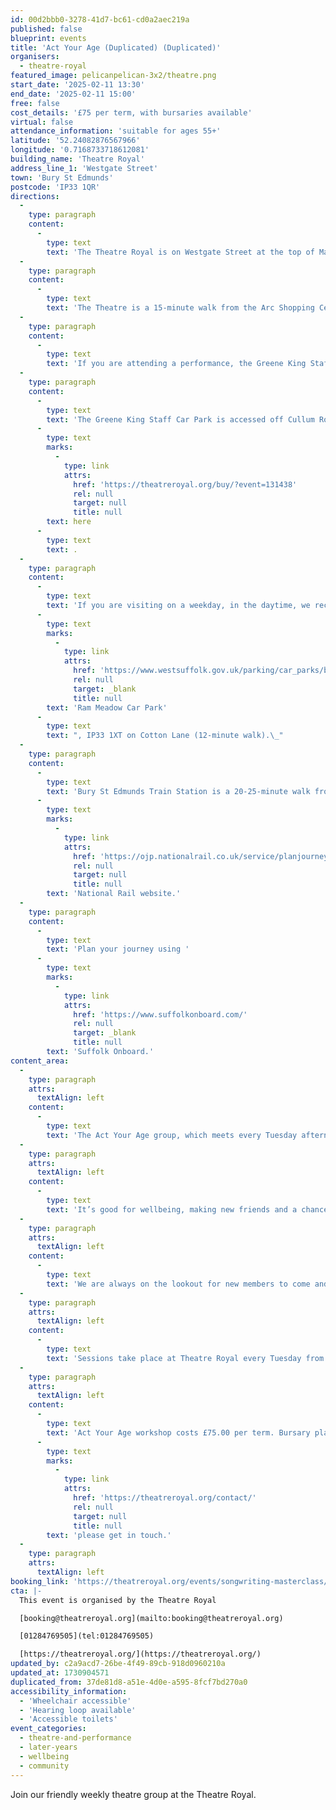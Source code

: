 ```yaml
---
id: 00d2bbb0-3278-41d7-bc61-cd0a2aec219a
published: false
blueprint: events
title: 'Act Your Age (Duplicated) (Duplicated)'
organisers:
  - theatre-royal
featured_image: pelicanpelican-3x2/theatre.png
start_date: '2025-02-11 13:30'
end_date: '2025-02-11 15:00'
free: false
cost_details: '£75 per term, with bursaries available'
virtual: false
attendance_information: 'suitable for ages 55+'
latitude: '52.24082876567966'
longitude: '0.7168733718612081'
building_name: 'Theatre Royal'
address_line_1: 'Westgate Street'
town: 'Bury St Edmunds'
postcode: 'IP33 1QR'
directions:
  -
    type: paragraph
    content:
      -
        type: text
        text: 'The Theatre Royal is on Westgate Street at the top of Maynewater Lane, opposite the Greene King Brewery & Café. On foot, you’ll enter through the front entrance of the theatre.'
  -
    type: paragraph
    content:
      -
        type: text
        text: 'The Theatre is a 15-minute walk from the Arc Shopping Centre and just 5-minutes from the Abbey Gardens.'
  -
    type: paragraph
    content:
      -
        type: text
        text: 'If you are attending a performance, the Greene King Staff Car Park is made available to our visitors for evening and weekend performances only. '
  -
    type: paragraph
    content:
      -
        type: text
        text: 'The Greene King Staff Car Park is accessed off Cullum Road (A1302) and opens 1 hour before your performance at a charge per vehicle. Access to the Theatre is via steps (3-minute walk). Wheelchair users and customers with additional access requirements may be dropped-off for step- free access at the front of the theatre on Westgate Street. You can book a Parking Space '
      -
        type: text
        marks:
          -
            type: link
            attrs:
              href: 'https://theatreroyal.org/buy/?event=131438'
              rel: null
              target: null
              title: null
        text: here
      -
        type: text
        text: .
  -
    type: paragraph
    content:
      -
        type: text
        text: 'If you are visiting on a weekday, in the daytime, we recommend '
      -
        type: text
        marks:
          -
            type: link
            attrs:
              href: 'https://www.westsuffolk.gov.uk/parking/car_parks/bse_car_parks/ram-meadow-car-park.cfm'
              rel: null
              target: _blank
              title: null
        text: 'Ram Meadow Car Park'
      -
        type: text
        text: ", IP33 1XT on Cotton Lane (12-minute walk).\_"
  -
    type: paragraph
    content:
      -
        type: text
        text: 'Bury St Edmunds Train Station is a 20-25-minute walk from the theatre, with connections to Cambridge, Ipswich and the London-Norwich line. You can check train times and service updates on the '
      -
        type: text
        marks:
          -
            type: link
            attrs:
              href: 'https://ojp.nationalrail.co.uk/service/planjourney/search'
              rel: null
              target: null
              title: null
        text: 'National Rail website.'
  -
    type: paragraph
    content:
      -
        type: text
        text: 'Plan your journey using '
      -
        type: text
        marks:
          -
            type: link
            attrs:
              href: 'https://www.suffolkonboard.com/'
              rel: null
              target: _blank
              title: null
        text: 'Suffolk Onboard.'
content_area:
  -
    type: paragraph
    attrs:
      textAlign: left
    content:
      -
        type: text
        text: 'The Act Your Age group, which meets every Tuesday afternoon in term-time, is a friendly, supportive group for adults with a recommended age of 55 and over. We get together to explore drama techniques such as devising and improvisation.'
  -
    type: paragraph
    attrs:
      textAlign: left
    content:
      -
        type: text
        text: 'It’s good for wellbeing, making new friends and a chance to be a bit silly and let off steam!'
  -
    type: paragraph
    attrs:
      textAlign: left
    content:
      -
        type: text
        text: 'We are always on the lookout for new members to come and join us. No previous theatre experience is necessary.'
  -
    type: paragraph
    attrs:
      textAlign: left
    content:
      -
        type: text
        text: 'Sessions take place at Theatre Royal every Tuesday from 1.30pm to 3pm.'
  -
    type: paragraph
    attrs:
      textAlign: left
    content:
      -
        type: text
        text: 'Act Your Age workshop costs £75.00 per term. Bursary places are available, '
      -
        type: text
        marks:
          -
            type: link
            attrs:
              href: 'https://theatreroyal.org/contact/'
              rel: null
              target: null
              title: null
        text: 'please get in touch.'
  -
    type: paragraph
    attrs:
      textAlign: left
booking_link: 'https://theatreroyal.org/events/songwriting-masterclass/'
cta: |-
  This event is organised by the Theatre Royal 

  [booking@theatreroyal.org](mailto:booking@theatreroyal.org)

  [01284769505](tel:01284769505)

  [https://theatreroyal.org/](https://theatreroyal.org/)
updated_by: c2a9acd7-26be-4f49-89cb-918d0960210a
updated_at: 1730904571
duplicated_from: 37de81d8-a51e-4d0e-a595-8fcf7bd270a0
accessibility_information:
  - 'Wheelchair accessible'
  - 'Hearing loop available'
  - 'Accessible toilets'
event_categories:
  - theatre-and-performance
  - later-years
  - wellbeing
  - community
---
```

Join our friendly weekly theatre group at the Theatre Royal.